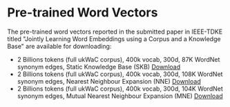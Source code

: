 # Pre-trained Word Vectors
The pre-trained word vectors reported in the submitted paper in IEEE-TDKE titled "Jointly Learning Word Embeddings using a Corpus and a Knowledge Base" are available for downloading:
* 2 Billions tokens (full ukWaC corpus), 400k vocab, 300d, 87K WordNet synonym edges, Static Knowledge Base (SKB)
[Download](https://cgi.csc.liv.ac.uk/~suhaibani/jointreps/downloads/JointReps_2B_87K_300d_SKB.zip)
* 2 Billions tokens (full ukWaC corpus), 400k vocab, 300d, 108K WordNet synonym edges, Nearest Neighbour Expansion (NNE)
[Download](https://cgi.csc.liv.ac.uk/~suhaibani/jointreps/downloads/JointReps_2B_87K_300d_NNE.zip)
* 2 Billions tokens (full ukWaC corpus), 400k vocab, 300d, 104K WordNet synonym edges, Mutual Nearest Neighbour Expansion (MNE)
[Download](https://cgi.csc.liv.ac.uk/~suhaibani/jointreps/downloads/JointReps_2B_87K_300d_MNE.zip)
